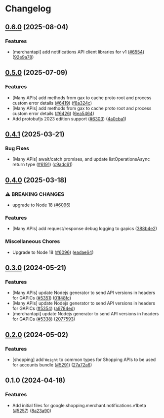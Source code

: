 # Changelog

## [0.6.0](https://github.com/googleapis/google-cloud-node/compare/notifications-v0.5.0...notifications-v0.6.0) (2025-08-04)


### Features

* [merchantapi] add notifications API client libraries for v1 ([#6554](https://github.com/googleapis/google-cloud-node/issues/6554)) ([92e9a78](https://github.com/googleapis/google-cloud-node/commit/92e9a783579873f4c92ec2f643143515dfa16fe7))

## [0.5.0](https://github.com/googleapis/google-cloud-node/compare/notifications-v0.4.1...notifications-v0.5.0) (2025-07-09)


### Features

* [Many APIs] add methods from gax to cache proto root and process custom error details ([#6419](https://github.com/googleapis/google-cloud-node/issues/6419)) ([f8a324c](https://github.com/googleapis/google-cloud-node/commit/f8a324ca5c3bc0f730e4ed67d9407c44f2414936))
* [Many APIs] add methods from gax to cache proto root and process custom error details ([#6426](https://github.com/googleapis/google-cloud-node/issues/6426)) ([6ea5464](https://github.com/googleapis/google-cloud-node/commit/6ea54642532d9797ea87d7cd01c9fac77f9eb035))
* Add protobufjs 2023 edition support ([#6303](https://github.com/googleapis/google-cloud-node/issues/6303)) ([4a0cba1](https://github.com/googleapis/google-cloud-node/commit/4a0cba1e41a9aeb9c15ad31487ef013c8277cfef))

## [0.4.1](https://github.com/googleapis/google-cloud-node/compare/notifications-v0.4.0...notifications-v0.4.1) (2025-03-21)


### Bug Fixes

* [Many APIs] await/catch promises, and update listOperationsAsync return type ([#6191](https://github.com/googleapis/google-cloud-node/issues/6191)) ([c9adc61](https://github.com/googleapis/google-cloud-node/commit/c9adc6150ad09630854554c2ed7e558fb3e04315))

## [0.4.0](https://github.com/googleapis/google-cloud-node/compare/notifications-v0.3.0...notifications-v0.4.0) (2025-03-18)


### ⚠ BREAKING CHANGES

* upgrade to Node 18 ([#6096](https://github.com/googleapis/google-cloud-node/issues/6096))

### Features

* [Many APIs] add request/response debug logging to gapics ([388b4e2](https://github.com/googleapis/google-cloud-node/commit/388b4e20329b7f6fc0dd061dddff573c45104213))


### Miscellaneous Chores

* Upgrade to Node 18 ([#6096](https://github.com/googleapis/google-cloud-node/issues/6096)) ([eadae64](https://github.com/googleapis/google-cloud-node/commit/eadae64d54e07aa2c65097ea52e65008d4e87436))

## [0.3.0](https://github.com/googleapis/google-cloud-node/compare/notifications-v0.2.0...notifications-v0.3.0) (2024-05-21)


### Features

* [Many APIs] update Nodejs generator to send API versions in headers for GAPICs ([#5351](https://github.com/googleapis/google-cloud-node/issues/5351)) ([01f48fc](https://github.com/googleapis/google-cloud-node/commit/01f48fce63ec4ddf801d59ee2b8c0db9f6fb8372))
* [Many APIs] update Nodejs generator to send API versions in headers for GAPICs ([#5354](https://github.com/googleapis/google-cloud-node/issues/5354)) ([a9784ed](https://github.com/googleapis/google-cloud-node/commit/a9784ed3db6ee96d171762308bbbcd57390b6866))
* [merchantapi] update Nodejs generator to send API versions in headers for GAPICs ([#5338](https://github.com/googleapis/google-cloud-node/issues/5338)) ([2077593](https://github.com/googleapis/google-cloud-node/commit/20775936d379fc4a1d9afbabdb58b1940f2ab260))

## [0.2.0](https://github.com/googleapis/google-cloud-node/compare/notifications-v0.1.0...notifications-v0.2.0) (2024-05-02)


### Features

* [shopping] add `Weight` to common types for Shopping APIs to be used for accounts bundle ([#5291](https://github.com/googleapis/google-cloud-node/issues/5291)) ([27a72a6](https://github.com/googleapis/google-cloud-node/commit/27a72a6d16079ff025b4a9ac702c6d1bffd017ce))

## 0.1.0 (2024-04-18)


### Features

* Add initial files for google.shopping.merchant.notifications.v1beta ([#5257](https://github.com/googleapis/google-cloud-node/issues/5257)) ([8a23a90](https://github.com/googleapis/google-cloud-node/commit/8a23a9076bf72d2f38fae0199735772aa650c57b))
